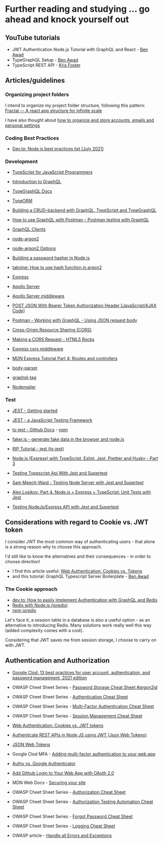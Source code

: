 # Further reading and studying ... go ahead and knock yourself out

## YouTube tutorials

- JWT Authentication Node.js Tutorial with GraphQL and React - [Ben Awad](https://www.youtube.com/watch?v=25GS0MLT8JU)
- TypeGraphQL Setup - [Ben Awad](https://www.youtube.com/watch?v=8yZImm2A1KE&list=PLN3n1USn4xlma1bBu3Tloe4NyYn9Ko8Gs)
- TypeScript REST API - [Kris Foster](https://www.youtube.com/playlist?list=PLdk2EmelRVLpIdCFolrwdLhCTHyeefU6W)

## Articles/guidelines

### Organizing project folders

I intend to organize my project folder structure, following this pattern: [Fractal — A react app structure for infinite scale](https://hackernoon.com/fractal-a-react-app-structure-for-infinite-scale-4dab943092af)

I have also thought about [how to organize and store accounts, emails and personal settings](./userprofile-howto.md)

### Coding Best Practices

- [Dev.to: Node.js best practices list (July 2021)](https://dev.to/alexandrefreire/node-js-best-practices-list-july-2021-3p4k)

### Development

- [TypeScript for JavaScript Programmers](https://www.typescriptlang.org/docs/handbook/typescript-in-5-minutes.html)
- [Introduction to GraphQL](https://graphql.org/learn/)
- [TypeGraphQL Docs](https://typegraphql.com/docs/introduction.html)
- [TypeORM](https://typeorm.io/#/)
- [Building a CRUD-backend with GraphQL, TypeScript and TypeGraphQL](https://dev.to/lastnameswayne/building-a-crud-backend-with-graphql-typescript-and-typegraphql-4h71)
- [How to use GraphQL with Postman – Postman testing with GraphQL](https://www.apollographql.com/blog/tooling/graphql-ide/how-to-use-graphql-with-postman/)
- [GraphQL Clients](https://graphql.org/graphql-js/graphql-clients/)

- [node-argon2](https://www.npmjs.com/package/argon2)
- [node-argon2 Options](https://github.com/ranisalt/node-argon2/wiki/Options)
- [Building a password hasher in Node.js](https://blog.logrocket.com/building-a-password-hasher-in-node-js/)
- [tabnine: How to use hash function in argon2](https://www.tabnine.com/code/javascript/functions/argon2/hash)

- [Express](https://expressjs.com/)
- [Apollo Server](https://www.apollographql.com/docs/apollo-server/integrations/#apollo-server-express)
- [Apollo Server middleware](https://www.apollographql.com/docs/apollo-server/integrations/middleware/#apollo-server-express)
- [POST JSON With Bearer Token Authorization Header [JavaScript/AJAX Code]](https://reqbin.com/req/javascript/h4rnefmw/post-json-with-bearer-token-authorization-header)
- [Postman - Working with GraphQL - Using JSON request body](https://documenter.getpostman.com/view/11644629/TVCcWUHu#711cbee3-46b4-4520-a49d-867c1ad9e87f)
- [Cross-Origin Resource Sharing (CORS)](https://web.dev/cross-origin-resource-sharing/)
- [Making a CORS Request - HTML5 Rocks](https://www.html5rocks.com/en/tutorials/cors//)
- [Express cors middleware](https://expressjs.com/en/resources/cors.html)
- [MDN Express Tutorial Part 4: Routes and controllers](https://developer.mozilla.org/en-US/docs/Learn/Server-side/Express_Nodejs/routes)

- [body-parser](https://www.npmjs.com/package/body-parser)
- [graphql-tag](https://www.npmjs.com/package/graphql-tag)

- [Nodemailer](https://nodemailer.com/about/)

### Test

- [JEST - Getting started](https://jestjs.io/docs/getting-started)
- [JEST - a JavaScript Testing Framework](https://jestjs.io/docs/27.0/api)
- [ts-jest - Github Docs](https://kulshekhar.github.io/ts-jest/docs/) - [npm](https://www.npmjs.com/package/ts-jest)
- [faker.js - generate fake data in the browser and node.js](https://www.npmjs.com/package/faker)
- [RIP Tutorial - jest (ts-jest)](https://riptutorial.com/typescript/example/29207/jest--ts-jest-)
- [Node.js (Express) with TypeScript, Eslint, Jest, Prettier and Husky - Part 3](https://dev.to/ornio/node-js-express-with-typescript-eslint-jest-prettier-and-husky-part-3-1l8c)
- [Testing Typescript Api With Jest and Supertest](https://tutorialedge.net/typescript/testing-typescript-api-with-jest/)
- [Sam Meech-Ward - Testing Node Server with Jest and Supertest](https://www.youtube.com/watch?v=FKnzS_icp20)

- [Alex Losikov: Part 4. Node.js + Express + TypeScript: Unit Tests with Jest](https://losikov.medium.com/part-4-node-js-express-typescript-unit-tests-with-jest-5204414bf6f0)
- [Testing NodeJs/Express API with Jest and Supertest](https://dev.to/nedsoft/testing-nodejs-express-api-with-jest-and-supertest-1km6)

## Considerations with regard to Cookie vs. JWT token

I consider JWT the most common way of authenticating users - that alone is a strong reason why to choose this approach.

I'd still like to know the alternatives and their consequences - in order to choose direction!

- I find this article useful: [Web Authentication: Cookies vs. Tokens](https://blog.bitsrc.io/web-authentication-cookies-vs-tokens-8e47d5a96d34)
- and this tutorial: GraphQL Typescript Server Boilerplate - [Ben Awad](https://www.youtube.com/playlist?list=PLN3n1USn4xlky9uj6wOhfsPez7KZOqm2V)

### The Cookie approach

- [dev.to: How to easily implement Authentication with GraphQL and Redis](https://dev.to/lastnameswayne/how-to-implement-authentication-with-graphql-and-redis-1k1b)
- [Redis with Node.js (ioredis)](https://docs.redis.com/latest/rs/references/client_references/client_ioredis/)
- [npm ioredis](https://www.npmjs.com/package/ioredis)

Let's face it, a session table in a database is also a useful option - as an alternative to introducing Redis. Many solutions work really well this way (added complexity comes with a cost).

Considering that JWT saves me from session storage, I choose to carry on with JWT.

## Authentication and Authorization

- [Google Clod: 13 best practices for user account, authentication, and password management, 2021 edition](https://cloud.google.com/blog/products/identity-security/account-authentication-and-password-management-best-practices)

- OWASP Cheet Sheet Series - [Password Storage Cheat Sheet #argon2id](https://cheatsheetseries.owasp.org/cheatsheets/Password_Storage_Cheat_Sheet.html#argon2id)
- OWASP Cheet Sheet Series - [Authentication Cheat Sheet](https://cheatsheetseries.owasp.org/cheatsheets/Authentication_Cheat_Sheet.html)
- OWASP Cheet Sheet Series - [Multi-Factor Authentication Cheat Sheet](https://cheatsheetseries.owasp.org/cheatsheets/Multifactor_Authentication_Cheat_Sheet.html)
- OWASP Cheet Sheet Series - [Session Management Cheat Sheet](https://cheatsheetseries.owasp.org/cheatsheets/Session_Management_Cheat_Sheet.html)

- [Web Authentication: Cookies vs. JWT tokens](https://blog.bitsrc.io/web-authentication-cookies-vs-tokens-8e47d5a96d34)
- [Authenticate REST APIs in Node JS using JWT (Json Web Tokens)](https://medium.com/@prashantramnyc/authenticate-rest-apis-in-node-js-using-jwt-json-web-tokens-f0e97669aad3)

- [JSON Web Tokens](https://jwt.io/)

- Google Clod MFA - [Adding multi-factor authentication to your web app](https://cloud.google.com/identity-platform/docs/web/mfa)
- [Authy vs. Google Authenticator](https://authy.com/blog/authy-vs-google-authenticator/)

- [Add Github Login to Your Web App with OAuth 2.0](https://egghead.io/courses/add-github-login-to-your-web-app-with-oauth-2-0-74a92b57)

- MDN Web Docs - [Securing your site](https://developer.mozilla.org/en-US/docs/Web/Security/Securing_your_site)

- OWASP Cheet Sheet Series - [Authorization Cheat Sheet](https://cheatsheetseries.owasp.org/cheatsheets/Authorization_Cheat_Sheet.html)
- OWASP Cheet Sheet Series - [Authorization Testing Automation Cheat Sheet](https://cheatsheetseries.owasp.org/cheatsheets/Authorization_Testing_Automation_Cheat_Sheet.html)
- OWASP Cheet Sheet Series - [Forgot Password Cheat Sheet](https://cheatsheetseries.owasp.org/cheatsheets/Forgot_Password_Cheat_Sheet.html)
- OWASP Cheet Sheet Series - [Logging Cheat Sheet](https://cheatsheetseries.owasp.org/cheatsheets/Logging_Cheat_Sheet.html)
- OWASP article - [Handle all Errors and Exceptions](https://owasp.org/www-project-proactive-controls/v3/en/c10-errors-exceptions.html)
